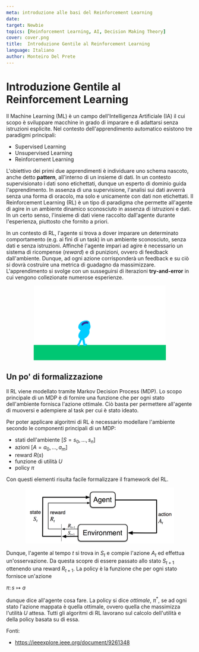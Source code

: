 ```yaml
---
meta: introduzione alle basi del Reinforcement Learning
date:
target: Newbie
topics: [Reinforcement Learning, AI, Decision Making Theory]
cover: cover.png
title:  Introduzione Gentile al Reinforcement Learning
language: Italiano
author: Monteiro Del Prete
---
```


# Introduzione Gentile al Reinforcement Learning

Il Machine Learning (ML) è un campo dell'Intelligenza Artificiale (IA) il cui scopo è sviluppare macchine in grado di imparare e di adattarsi senza istruzioni esplicite. Nel contesto dell'apprendimento automatico esistono tre paradigmi principali:

- Supervised Learning
- Unsupervised Learning
- Reinforcement Learning

L'obiettivo dei primi due apprendimenti è individuare uno schema nascoto, anche detto **pattern**, all'interno di un insieme di dati. In un contesto supervisionato i dati sono etichettati, dunque un esperto di dominio guida l'apprendimento. In assenza di una supervisione, l'analisi sui dati avverrà senza una forma di oracolo, ma solo e unicamente con dati non etichettati. Il Reinforcement Learning (RL) è un tipo di paradigma che permette all'agente di agire in un ambiente dinamico sconosciuto in assenza di istruzioni e dati. In un certo senso, l'insieme di dati viene raccolto dall'agente durante l'esperienza, piuttosto che fornito a priori.

In un contesto di RL, l'agente si trova a dover imparare un determinato comportamento (e.g. ai fini di un task) in un ambiente sconosciuto, senza dati e senza istruzioni. Affinché l'agente impari ad agire è necessario un sistema di ricompense (*reward*) e di punizioni, ovvero di feedback dall'ambiente. Dunque, ad ogni azione corrisponderà un feedback e su ciò si dovrà costruire una metrica di guadagno da massimizzare. L'apprendimento si svolge con un susseguirsi di iterazioni **try-and-error** in cui vengono collezionate numerose esperienze.

<p align="center">
    <img src="./RL_usecase.gif" height="200px" width="auto">
</p>


## Un po' di formalizzazione
Il RL viene modellato tramite Markov Decision Process (MDP). Lo scopo principale di un MDP è di fornire una funzione che per ogni stato dell'ambiente fornisca l'azione ottimale. Ciò basta per permettere all'agente di muoversi e adempiere al task per cui è stato ideato.

Per poter applicare algoritmi di RL è necessario modellare l'ambiente secondo le componenti principali di un MDP:
- stati dell'ambiente $[S = s_0, \ldots, s_n]$
- azioni $[A = a_0, \ldots, a_m]$
- reward $R(s)$
- funzione di utilità $U$
- policy $\pi$

Con questi elementi risulta facile formalizzare il framework del RL.

<p align="center">
    <img src="./RL_framework.png" height="150px" width="auto">
</p>

Dunque, l'agente al tempo $t$ si trova in $S_t$ e compie l'azione $A_t$ ed effettua un'osservazione. Da questa scopre di essere passato allo stato $S_{t+1}$ ottenendo una reward $R_{t+1}$. La policy è la funzione che per ogni stato fornisce un'azione

$\pi \colon s \mapsto a$

dunque dice all'agente cosa fare. La policy si dice *ottimale*, $\pi^*$, se ad ogni stato l'azione mappata è quella ottimale, ovvero quella che massimizza l'utilità $U$ attesa. Tutti gli algoritmi di RL lavorano sul calcolo dell'utilità e della policy basata su di essa.


Fonti:
- https://ieeexplore.ieee.org/document/9261348

